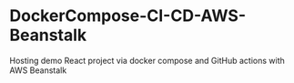 # DockerCompose-CI-CD-AWS-Beanstalk
Hosting demo React project via docker compose and GitHub actions with AWS Beanstalk
